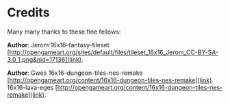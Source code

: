 # Credits

Many many thanks to these fine fellows:

__Author__: Jerom
16x16-fantasy-tileset [http://opengameart.org/sites/default/files/tileset_16x16_Jerom_CC-BY-SA-3.0_1.png&nid=17136](link).

__Author__: Gwes
16x16-dungeon-tiles-nes-remake [http://opengameart.org/content/16x16-dungeon-tiles-nes-remake](link).
16x16-lava-eges [http://opengameart.org/content/16x16-dungeon-tiles-nes-remake](link). 
